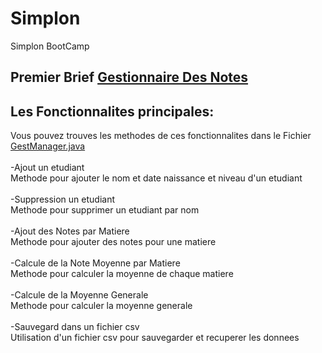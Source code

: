 # Simplon
 Simplon BootCamp

## Premier Brief [Gestionnaire Des Notes](https://github.com/mohatala/Simplon/tree/main/src/gestionnaire_Notes)

## Les Fonctionnalites principales:

Vous pouvez trouves les methodes de ces fonctionnalites dans le Fichier  [GestManager.java](https://github.com/mohatala/Simplon/tree/main/src/gestionnaire_Notes/GestManager.java) <br /> <br />
 -Ajout un etudiant <br />
  Methode pour ajouter le nom et date naissance et niveau d'un etudiant <br /><br />
 -Suppression un etudiant <br />
 Methode pour supprimer un etudiant par nom <br /> <br />
 -Ajout des Notes par Matiere <br />
 Methode pour ajouter des notes pour une matiere <br /> <br />
 -Calcule de la Note Moyenne par Matiere <br />
 Methode pour calculer la moyenne de chaque matiere <br /> <br />
 -Calcule de la Moyenne Generale <br />
 Methode pour calculer la moyenne generale <br /><br />
 -Sauvegard dans un fichier csv <br />
 Utilisation d'un fichier csv pour sauvegarder et recuperer les donnees  <br />
 
 
